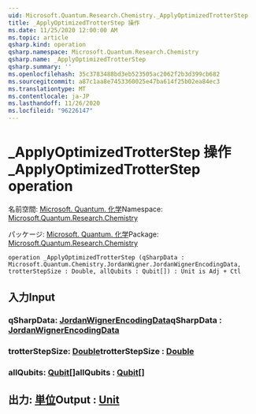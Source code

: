 ```yaml
---
uid: Microsoft.Quantum.Research.Chemistry._ApplyOptimizedTrotterStep
title: _ApplyOptimizedTrotterStep 操作
ms.date: 11/25/2020 12:00:00 AM
ms.topic: article
qsharp.kind: operation
qsharp.namespace: Microsoft.Quantum.Research.Chemistry
qsharp.name: _ApplyOptimizedTrotterStep
qsharp.summary: ''
ms.openlocfilehash: 35c3783488bd3eb523505ac2062f2b3d399cb682
ms.sourcegitcommit: a87c1aa8e7453360025e47ba614f25b02ea84ec3
ms.translationtype: MT
ms.contentlocale: ja-JP
ms.lasthandoff: 11/26/2020
ms.locfileid: "96226147"
---
```

# <a name="_applyoptimizedtrotterstep-operation"></a><span data-ttu-id="fa9f7-102">_ApplyOptimizedTrotterStep 操作</span><span class="sxs-lookup"><span data-stu-id="fa9f7-102">_ApplyOptimizedTrotterStep operation</span></span>

<span data-ttu-id="fa9f7-103">名前空間: [Microsoft. Quantum. 化学](xref:Microsoft.Quantum.Research.Chemistry)</span><span class="sxs-lookup"><span data-stu-id="fa9f7-103">Namespace: [Microsoft.Quantum.Research.Chemistry](xref:Microsoft.Quantum.Research.Chemistry)</span></span>

<span data-ttu-id="fa9f7-104">パッケージ: [Microsoft. Quantum. 化学](https://nuget.org/packages/Microsoft.Quantum.Research.Chemistry)</span><span class="sxs-lookup"><span data-stu-id="fa9f7-104">Package: [Microsoft.Quantum.Research.Chemistry](https://nuget.org/packages/Microsoft.Quantum.Research.Chemistry)</span></span>




```qsharp
operation _ApplyOptimizedTrotterStep (qSharpData : Microsoft.Quantum.Chemistry.JordanWigner.JordanWignerEncodingData, trotterStepSize : Double, allQubits : Qubit[]) : Unit is Adj + Ctl
```


## <a name="input"></a><span data-ttu-id="fa9f7-105">入力</span><span class="sxs-lookup"><span data-stu-id="fa9f7-105">Input</span></span>

### <a name="qsharpdata--jordanwignerencodingdata"></a><span data-ttu-id="fa9f7-106">qSharpData: [JordanWignerEncodingData](xref:Microsoft.Quantum.Chemistry.JordanWigner.JordanWignerEncodingData)</span><span class="sxs-lookup"><span data-stu-id="fa9f7-106">qSharpData : [JordanWignerEncodingData](xref:Microsoft.Quantum.Chemistry.JordanWigner.JordanWignerEncodingData)</span></span>




### <a name="trotterstepsize--double"></a><span data-ttu-id="fa9f7-107">trotterStepSize: [Double](xref:microsoft.quantum.lang-ref.double)</span><span class="sxs-lookup"><span data-stu-id="fa9f7-107">trotterStepSize : [Double](xref:microsoft.quantum.lang-ref.double)</span></span>




### <a name="allqubits--qubit"></a><span data-ttu-id="fa9f7-108">allQubits: [Qubit](xref:microsoft.quantum.lang-ref.qubit)[]</span><span class="sxs-lookup"><span data-stu-id="fa9f7-108">allQubits : [Qubit](xref:microsoft.quantum.lang-ref.qubit)[]</span></span>





## <a name="output--unit"></a><span data-ttu-id="fa9f7-109">出力: [単位](xref:microsoft.quantum.lang-ref.unit)</span><span class="sxs-lookup"><span data-stu-id="fa9f7-109">Output : [Unit](xref:microsoft.quantum.lang-ref.unit)</span></span>

